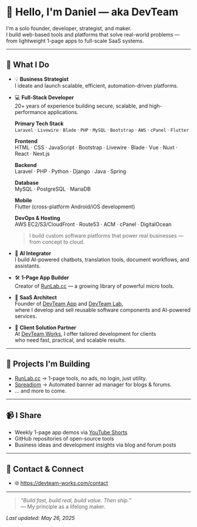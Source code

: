 # 👋 Hello, I'm Daniel — aka DevTeam

I'm a solo founder, developer, strategist, and maker.  
I build web-based tools and platforms that solve real-world problems —  
from lightweight 1-page apps to full-scale SaaS systems.

---

## 🧠 What I Do

- 💡 **Business Strategist**  
  I ideate and launch scalable, efficient, automation-driven platforms.

- 💻 **Full-Stack Developer**  
  20+ years of experience building secure, scalable, and high-performance applications.

  **Primary Tech Stack**  
  `Laravel` · `Livewire` · `Blade` · `PHP` · `MySQL` · `Bootstrap` · `AWS` · `cPanel` · `Flutter`

  **Frontend**  
  HTML · CSS · JavaScript · Bootstrap · Livewire · Blade · Vue · Nuxt · React · Next.js

  **Backend**  
  Laravel · PHP · Python · Django · Java · Spring

  **Database**  
  MySQL · PostgreSQL · MariaDB

  **Mobile**  
  Flutter (cross-platform Android/iOS development)

  **DevOps & Hosting**  
  AWS EC2/S3/CloudFront · Route53 · ACM · cPanel · DigitalOcean

  > I build custom software platforms that power real businesses — from concept to cloud.

- 🤖 **AI Integrator**  
  I build AI-powered chatbots, translation tools, document workflows, and assistants.

- 🛠️ **1-Page App Builder**  
  Creator of [RunLab.cc](https://runlab.cc) — a growing library of powerful micro tools.

- 🧾 **SaaS Architect**  
  Founder of [DevTeam App](https://devteam-app.com) and [DevTeam Lab](https://devteam-lab.com),  
  where I develop and sell reusable software components and AI-powered services.

- 🎯 **Client Solution Partner**  
  At [DevTeam Works](https://devteam-works.com), I offer tailored development for clients  
  who need fast, practical, and scalable results.

---

## 🧳 Projects I'm Building

- [RunLab.cc](https://runlab.cc) → 1-page tools, no ads, no login, just utility.  
- [Spreadiom](https://spreadiom.com) → Automated banner ad manager for blogs & forums.  
- … and more to come.

---

## 📹 I Share

- Weekly 1-page app demos via [YouTube Shorts](https://youtube.com/@devteam)
- GitHub repositories of open-source tools
- Business ideas and development insights via blog and forum posts

---

## 🔗 Contact & Connect

- 🌐 https://devteam-works.com/contact  

---

> *“Build fast, build real, build value. Then ship.”*  
> — My principle as a lifelong maker.

_Last updated: May 26, 2025_
